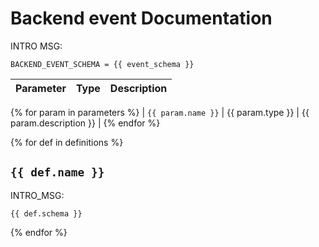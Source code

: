 # Backend event Documentation

INTRO MSG:
```
BACKEND_EVENT_SCHEMA = {{ event_schema }}
```

| Parameter | Type | Description |
| --------- | ---- | ----------- |
{% for param in parameters %}
| `{{ param.name }}` | {{ param.type }} | {{ param.description }} |
{% endfor %}


{% for def in definitions %}

## `{{ def.name }}`

INTRO_MSG:
```
{{ def.schema }}
```

{% endfor %}
